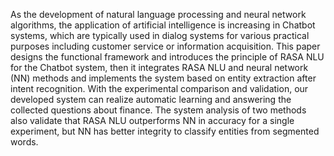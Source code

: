 As the development of natural language processing and neural network algorithms, the application of artificial intelligence is increasing in Chatbot systems, which are typically used in dialog systems for various practical purposes including customer service or information acquisition. This paper designs the functional framework and introduces the principle of RASA NLU for the Chatbot system, then it integrates RASA NLU and neural network (NN) methods and implements the system based on entity extraction after intent recognition. With the experimental comparison and validation, our developed system can realize automatic learning and answering the collected questions about finance. The system analysis of two methods also validate that RASA NLU outperforms NN in accuracy for a single experiment, but NN has better integrity to classify entities from segmented words.
